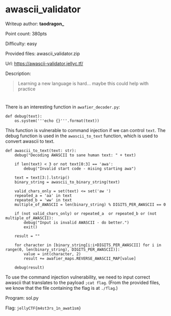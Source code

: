 # awascii_validator
Writeup author: **taodragon_**

Point count: 380pts

Difficulty: easy

Provided files: awascii_validator.zip

Url: https://awascii-validator.jellyc.tf/

Description:
> Learning a new language is hard... maybe this could help with practice
#

There is an interesting function in `awafier_decoder.py`:
```
def debug(text):
    os.system('''echo {}'''.format(text))
```
This function is vulnerable to command injection if we can control `text`. The debug function is used in the `awascii_to_text` function, which is used to convert awascii to text.
```
def awascii_to_text(text: str):
    debug("Decoding AWASCII to sane human text: " + text)

    if len(text) < 3 or not text[0:3] == 'awa':
        debug("Invalid start code - mising starting awa")

    text = text[3:].lstrip()
    binary_string = awascii_to_binary_string(text)

    valid_chars_only = set(text) <= set('aw ')
    repeated_a = 'aa' in text
    repeated_b = 'ww' in text
    multiple_of_AWASCII = len(binary_string) % DIGITS_PER_AWASCII == 0

    if (not valid_chars_only) or repeated_a  or repeated_b or (not multiple_of_AWASCII):
        debug("Input is invalid AWASCII - do better.")
        exit()

    result = ""

    for character in [binary_string[i:i+DIGITS_PER_AWASCII] for i in range(0, len(binary_string), DIGITS_PER_AWASCII)]:
        value = int(character, 2)
        result += awafier_maps.REVERSE_AWASCII_MAP[value]

    debug(result)
```
To use the command injection vulnerability, we need to input correct awascii that translates to the payload `;cat flag`. (From the provided files, we know that the file containing the flag is at `./flag`.)

Program: sol.py

Flag: `jellyCTF{m4st3rs_1n_awat1sm}`
